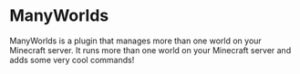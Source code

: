 # ManyWorlds
ManyWorlds is a plugin that manages more than one world on your Minecraft server. It runs more than one world on your Minecraft server and adds some very cool commands!
